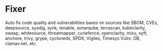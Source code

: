 # Fixer
Auto fix code quality and vulnerabilities bases on sources like SBOM, CVEs, deepsource, sysdig, synk, tenable, sonarqube, terrascan, kubeclarity, owasp, whitesource, threatmapper, curiefence, openclarity, mizu, syft, anchore, trivy, grype, cyclonedx, SPDX, Vigiles, Timesys Vulnr. DB, clamav.net, etc.
